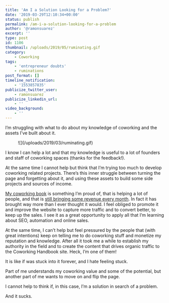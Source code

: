 ```yaml
---
title: 'Am I a Solution Looking for a Problem?'
date: '2019-03-29T12:10:34+00:00'
status: publish
permalink: /am-i-a-solution-looking-for-a-problem
author: '@ramonsuarez'
excerpt: ''
type: post
id: 1106
thumbnail: /uploads/2019/05/ruminating.gif
category:
    - Coworking
tags:
    - 'entrepreneur doubts'
    - ruminations
post_format: []
timeline_notification:
    - '1553857835'
publicize_twitter_user:
    - ramonsuarez
publicize_linkedin_url:
    - ''
video_background:
    - ''
---
```

I’m struggling with what to do about my knowledge of coworking and the assets I’ve built about it.

<div class="wp-block-image"><figure class="aligncenter">![](/uploads/2019/03/ruminating.gif)</figure></div>I know I can help a lot and that my knowledge is useful to a lot of founders and staff of coworking spaces (thanks for the feedback!).

At the same time I cannot help but think that I’m trying too much to develop coworking related projects. There’s this inner struggle between turning the page and forgetting about it, and using these assets to build some side projects and sources of income.

[My coworking book](https://www.coworkinghandbook.com) is something I’m proud of, that is helping a lot of people, and that is [still bringing some revenue every month](https://www.indiehackers.com/interview/moving-beyond-self-doubt-to-write-a-handbook-grossing-over-50k-eae5f6ebab). In fact it has brought way more than I ever thought it would. I feel obliged to promote it and improve the website to capture more traffic and to convert better, to keep up the sales. I see it as a great opportunity to apply all that I’m learning about SEO, automation and online sales.

At the same time, I can’t help but feel pressured by the people that (with great intentions) keep on telling me to do coworking stuff and monetize my reputation and knowledge. After all it took me a while to establish my authority in the field and to create the content that drives organic traffic to the Coworking Handbook site. Heck, I’m one of them!

It is like if was stuck into it forever, and I hate feeling stuck.

Part of me understands my coworking value and some of the potential, but another part of me wants to move on and flip the page.

I cannot help to think if, in this case, I’m a solution in search of a problem.

And it sucks.